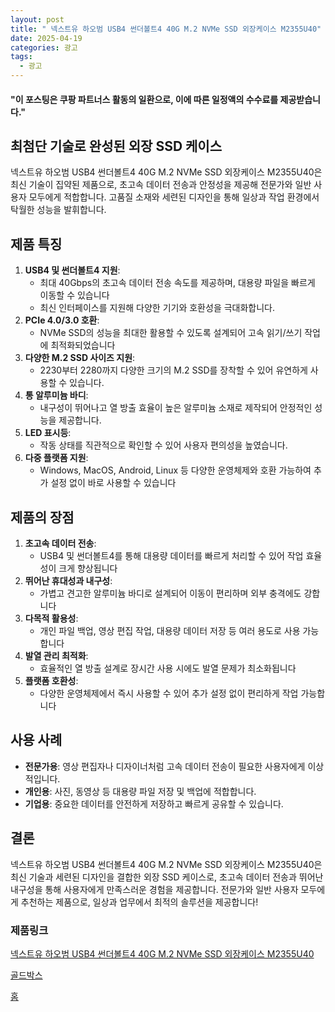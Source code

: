 ```yaml
---
layout: post
title: " 넥스트유 하오범 USB4 썬더볼트4 40G M.2 NVMe SSD 외장케이스 M2355U40"
date: 2025-04-19
categories: 광고
tags:
  - 광고
---
```


#### "이 포스팅은 쿠팡 파트너스 활동의 일환으로, 이에 따른 일정액의 수수료를 제공받습니다."

## **최첨단 기술로 완성된 외장 SSD 케이스**

넥스트유 하오범 USB4 썬더볼트4 40G M.2 NVMe SSD 외장케이스 M2355U40은 최신 기술이 집약된 제품으로, 초고속 데이터 전송과 안정성을 제공해 전문가와 일반 사용자 모두에게 적합합니다. 고품질 소재와 세련된 디자인을 통해 일상과 작업 환경에서 탁월한 성능을 발휘합니다.

## **제품 특징**

1. **USB4 및 썬더볼트4 지원**:
    - 최대 40Gbps의 초고속 데이터 전송 속도를 제공하며, 대용량 파일을 빠르게 이동할 수 있습니다
    - 최신 인터페이스를 지원해 다양한 기기와 호환성을 극대화합니다.
2. **PCIe 4.0/3.0 호환**:
    - NVMe SSD의 성능을 최대한 활용할 수 있도록 설계되어 고속 읽기/쓰기 작업에 최적화되었습니다
3. **다양한 M.2 SSD 사이즈 지원**:
    - 2230부터 2280까지 다양한 크기의 M.2 SSD를 장착할 수 있어 유연하게 사용할 수 있습니다.
4. **통 알루미늄 바디**:
    - 내구성이 뛰어나고 열 방출 효율이 높은 알루미늄 소재로 제작되어 안정적인 성능을 제공합니다.
5. **LED 표시등**:
    - 작동 상태를 직관적으로 확인할 수 있어 사용자 편의성을 높였습니다.
6. **다중 플랫폼 지원**:
    - Windows, MacOS, Android, Linux 등 다양한 운영체제와 호환 가능하여 추가 설정 없이 바로 사용할 수 있습니다

## **제품의 장점**

1. **초고속 데이터 전송**:
    - USB4 및 썬더볼트4를 통해 대용량 데이터를 빠르게 처리할 수 있어 작업 효율성이 크게 향상됩니다
2. **뛰어난 휴대성과 내구성**:
    - 가볍고 견고한 알루미늄 바디로 설계되어 이동이 편리하며 외부 충격에도 강합니다
3. **다목적 활용성**:
    - 개인 파일 백업, 영상 편집 작업, 대용량 데이터 저장 등 여러 용도로 사용 가능합니다
4. **발열 관리 최적화**:
    - 효율적인 열 방출 설계로 장시간 사용 시에도 발열 문제가 최소화됩니다
5. **플랫폼 호환성**:
    - 다양한 운영체제에서 즉시 사용할 수 있어 추가 설정 없이 편리하게 작업 가능합니다
## **사용 사례**
- **전문가용**: 영상 편집자나 디자이너처럼 고속 데이터 전송이 필요한 사용자에게 이상적입니다.
- **개인용**: 사진, 동영상 등 대용량 파일 저장 및 백업에 적합합니다.
- **기업용**: 중요한 데이터를 안전하게 저장하고 빠르게 공유할 수 있습니다.

## **결론**
넥스트유 하오범 USB4 썬더볼트4 40G M.2 NVMe SSD 외장케이스 M2355U40은 최신 기술과 세련된 디자인을 결합한 외장 SSD 케이스로, 초고속 데이터 전송과 뛰어난 내구성을 통해 사용자에게 만족스러운 경험을 제공합니다. 전문가와 일반 사용자 모두에게 추천하는 제품으로, 일상과 업무에서 최적의 솔루션을 제공합니다!

### 제품링크

[넥스트유 하오범 USB4 썬더볼트4 40G M.2 NVMe SSD 외장케이스 M2355U40](https://link.coupang.com/a/cnsNmC)

[골드박스](https://link.coupang.com/a/cj2Bxs)

[홈](https://link.coupang.com/a/cj2Dbu)



